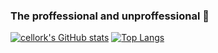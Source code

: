 ### The proffessional and unproffessional 🙂

[![cellork's GitHub stats](https://github-readme-stats-new-ten.vercel.app/api?username=cellork&theme=github_dark)](https://github.com/cellork/github-readme-stats)
[![Top Langs](https://github-readme-stats-new-ten.vercel.app/api/top-langs/?username=cellork&layout=compact&theme=github_dark)](https://github.com/cellork/github-readme-stats)

<!--
**cellork/cellork** is a ✨ _special_ ✨ repository because its `README.md` (this file) appears on your GitHub profile.

Here are some ideas to get you started:

- 🔭 I’m currently working on ...
- 🌱 I’m currently learning ...
- 👯 I’m looking to collaborate on ...
- 🤔 I’m looking for help with ...
- 💬 Ask me about ...
- 📫 How to reach me: ...
- 😄 Pronouns: ...
- ⚡ Fun fact: ...
-->
